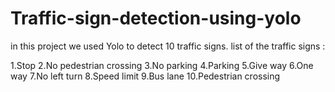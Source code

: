 # Traffic-sign-detection-using-yolo
in this project we used Yolo to detect 10 traffic signs. 
list of the traffic signs :

1.Stop
2.No pedestrian crossing
3.No parking
4.Parking
5.Give way
6.One way
7.No left turn
8.Speed limit
9.Bus lane
10.Pedestrian crossing
